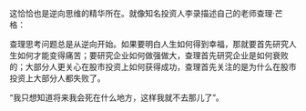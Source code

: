 这恰恰也是逆向思维的精华所在。就像知名投资人李录描述自己的老师查理·芒格：

查理思考问题总是从逆向开始。如果要明白人生如何得到幸福，那就要首先研究人生如何才能变得痛苦；要研究企业如何做强做大，查理首先研究企业是如何衰败的；大部分人更关心在股市投资上如何获得成功，查理首先关注的是为什么在股市投资上大部分人都失败了。

“我只想知道将来我会死在什么地方，这样我就不去那儿了”。